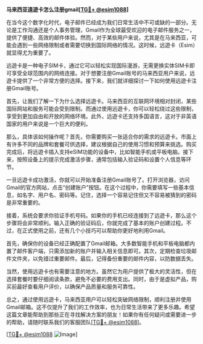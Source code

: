 **马来西亚遠遊卡怎么注册gmail[[TG💪+ @esim1088](https://t.me/s/esim1088)]**

在当今这个数字化时代，电子邮件已经成为我们日常生活中不可或缺的一部分。无论是工作沟通还是个人事务管理，Gmail作为全球最受欢迎的电子邮件服务之一，提供了便捷、高效的邮件体验。然而，对于某些用户来说，尤其是在马来西亚，可能会遇到一些网络限制或者需要切换到国际网络的情况。这时候，远遊卡（Esim）就显得尤为重要了。

远遊卡是一种电子SIM卡，通过它可以轻松实现国际漫游，无需更换实体SIM卡即可享受全球范围内的网络连接。对于想要注册Gmail账号的马来西亚用户来说，远遊卡提供了一个非常方便的选择。接下来，我们就详细探讨一下如何使用远遊卡注册Gmail账号。

首先，让我们了解一下为什么选择远遊卡。马来西亚的互联网环境相对封闭，某些国际网站和服务可能会受到限制。而通过使用远遊卡，你可以轻松绕过这些限制，享受到更加自由和开放的网络环境。此外，远遊卡还支持多国语言，这对于非英语国家的用户来说是一个巨大的便利。

那么，具体该如何操作呢？首先，你需要购买一张适合你的需求的远遊卡。市面上有许多不同的品牌和套餐可供选择，建议根据自己的使用习惯和预算来挑选。购买完成后，将远遊卡插入支持eSIM功能的设备中，比如智能手机或平板电脑。接下来，按照设备上的提示完成激活步骤，通常包括输入验证码和设置个人信息等环节。

一旦远遊卡成功激活，你就可以开始准备注册Gmail账号了。打开浏览器，访问Gmail的官方网站，点击“创建账户”按钮。在这个过程中，你需要填写一些基本信息，如名字、用户名、密码等。记住，选择一个容易记住但又不容易被猜到的密码是非常重要的。

接着，系统会要求你验证手机号码。如果你的手机已经连接到了远遊卡，那么这个步骤将会非常顺利。输入正确的验证码后，你就完成了基本的账户创建过程。不过，在正式使用之前，还有几个小技巧可以帮助你更好地利用Gmail。

首先，确保你的设备已经正确配置了Gmail邮箱。大多数智能手机和平板电脑都内置了邮件客户端，只需添加新的账户并输入相关信息即可。其次，定期检查垃圾邮件文件夹，以免错过重要邮件。最后，记得备份重要的邮件内容，以防数据丢失。

当然，使用远遊卡也有需要注意的地方。虽然它为用户提供了极大的灵活性，但在选择套餐时要仔细阅读条款，避免不必要的费用支出。同时，由于是虚拟产品，购买前最好查看用户评价，以确保产品质量和服务可靠性。

总之，通过使用远遊卡，马来西亚用户可以轻松突破网络限制，顺利注册并使用Gmail邮箱。这不仅提升了我们的工作效率，也为日常生活带来了更多乐趣。希望这篇文章能帮助到那些正在寻找解决方案的朋友！如果你有任何疑问或需要进一步的帮助，请随时联系我们的客服团队[[TG💪+ @esim1088](https://t.me/s/esim1088)]。

[[TG💪+ @esim1088](https://t.me/s/esim1088) ![Image](https://i.postimg.cc/4NQfJmqS/Snipaste-2025-05-13-00-14-12.png)]